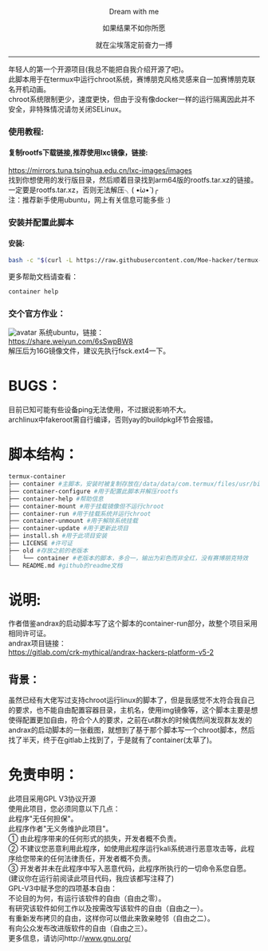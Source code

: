 <p align="center">Dream with me</p>         
<p align="center">如果结果不如你所愿</p>
<p align="center">就在尘埃落定前奋力一搏</p>        

-----------      
年轻人的第一个开源项目(我总不能把自我介绍开源了吧)。      
此脚本用于在termux中运行chroot系统，赛博朋克风格灵感来自一加赛博朋克联名开机动画。     
chroot系统限制更少，速度更快，但由于没有像docker一样的运行隔离因此并不安全，非特殊情况请勿关闭SELinux。      
### 使用教程:    

#### 复制rootfs下载链接,推荐使用lxc镜像，链接:     
https://mirrors.tuna.tsinghua.edu.cn/lxc-images/images      
找到你想使用的发行版目录，然后顺着目录找到arm64版的rootfs.tar.xz的链接。        
一定要是rootfs.tar.xz，否则无法解压╮( •́ω•̀ )╭        
注：推荐新手使用ubuntu，网上有关信息可能多些 :)      
### 安装并配置此脚本            
#### 安装:
```sh
bash -c "$(curl -L https://raw.githubusercontent.com/Moe-hacker/termux-container/main/install.sh)"
```
更多帮助文档请查看：
```sh
container help
```
### 交个官方作业：      
![avatar](https://github.com/Moe-hacker/termux-container/raw/main/.Screenshots/screenshot.jpg)
系统ubuntu，链接：      
https://share.weiyun.com/6sSwpBW8      
解压后为16G镜像文件，建议先执行fsck.ext4一下。     
# BUGS：      
目前已知可能有些设备ping无法使用，不过据说影响不大。      
archlinux中fakeroot需自行编译，否则yay的buildpkg环节会报错。      
# 脚本结构：      
```sh
termux-container
├── container #主脚本，安装时被复制存放在/data/data/com.termux/files/usr/bin中，调用termux-container目录中的子脚本，执行时会自动获取root权限
├── container-configure #用于配置此脚本并解压rootfs
├── container-help #帮助信息
├── container-mount #用于挂载镜像但不运行chroot
├── container-run #用于挂载系统并运行chroot
├── container-unmount #用于解除系统挂载
├── container-update #用于更新此项目
├── install.sh #用于此项目安装
├── LICENSE #许可证
├── old #存放之前的老版本
│   └── container #老版本的脚本，多合一，输出为彩色而非全红，没有赛博朋克特效
└── README.md #github的readme文档
```
# 说明:            
作者借鉴andrax的启动脚本写了这个脚本的container-run部分，故整个项目采用相同许可证。      
andrax项目链接：      
https://gitlab.com/crk-mythical/andrax-hackers-platform-v5-2      
## 背景：
虽然已经有大佬写过支持chroot运行linux的脚本了，但是我感觉不太符合我自己的要求，也不能自由配置容器目录，主机名，使用img镜像等，这个脚本主要是想使得配置更加自由，符合个人的要求，之前在ut群水的时候偶然间发现群友发的andrax的启动脚本的一张截图，就想到了基于那个脚本写一个chroot脚本，然后找了半天，终于在gitlab上找到了，于是就有了container(太草了)。
# 免责申明：        
此项目采用GPL V3协议开源          
使用此项目，您必须同意以下几点：          
此程序"无任何担保"。       
此程序作者"无义务维护此项目"。      
① 由此程序带来的任何形式的损失，开发者概不负责。      
② 不建议您恶意利用此程序，如使用此程序运行kali系统进行恶意攻击等，此程序给您带来的任何法律责任，开发者概不负责。      
③ 开发者并未在此程序中写入恶意代码，此程序所执行的一切命令系您自愿。      
(建议你在运行前阅读此项目代码，我应该都写注释了)      
GPL-V3中赋予您的四项基本自由：      
不论目的为何，有运行该软件的自由（自由之零）。      
有研究该软件如何工作以及按需改写该软件的自由（自由之一）。    
有重新发布拷贝的自由，这样你可以借此来敦亲睦邻（自由之二）。      
有向公众发布改进版软件的自由（自由之三）。      
更多信息，请访问http://www.gnu.org/      
